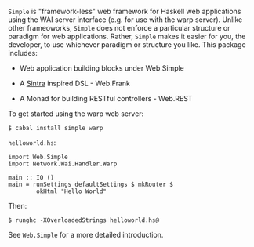 `Simple` is "framework-less" web framework for Haskell web applications
using the WAI server interface (e.g. for use with the warp server). Unlike
other frameoworks, `Simple` does not enforce a particular structure or
paradigm for web applications. Rather, `Simple` makes it easier for you, the
developer, to use whichever paradigm or structure you like. This package
includes:

* Web application building blocks under Web.Simple

* A [Sintra](http://www.sinatrarb.com) inspired DSL - Web.Frank

* A Monad for building RESTful controllers - Web.REST

To get started using the warp web server:

    $ cabal install simple warp


`helloworld.hs`:

    import Web.Simple
    import Network.Wai.Handler.Warp
 
    main :: IO ()
    main = runSettings defaultSettings $ mkRouter $
            okHtml "Hello World"

Then:
  
    $ runghc -XOverloadedStrings helloworld.hs@

See `Web.Simple` for a more detailed introduction.
